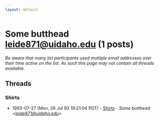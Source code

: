 ```yaml
---
layout: default
---
```


# Some butthead <leide871@uidaho.edu> (1 posts)

_Be aware that many list participants used multiple email addresses over their time active on the list. As such this page may not contain all threads available._

## Threads

### Shirts
+ 1993-07-27 (Mon, 26 Jul 93 19:21:04 PDT) - [Shirts](/archive/1993/07/6620f574c569d7076d1cedae7bcd134893379b49af6fb08908825bf72c70affa) - _Some butthead \<leide871@uidaho.edu\>_

